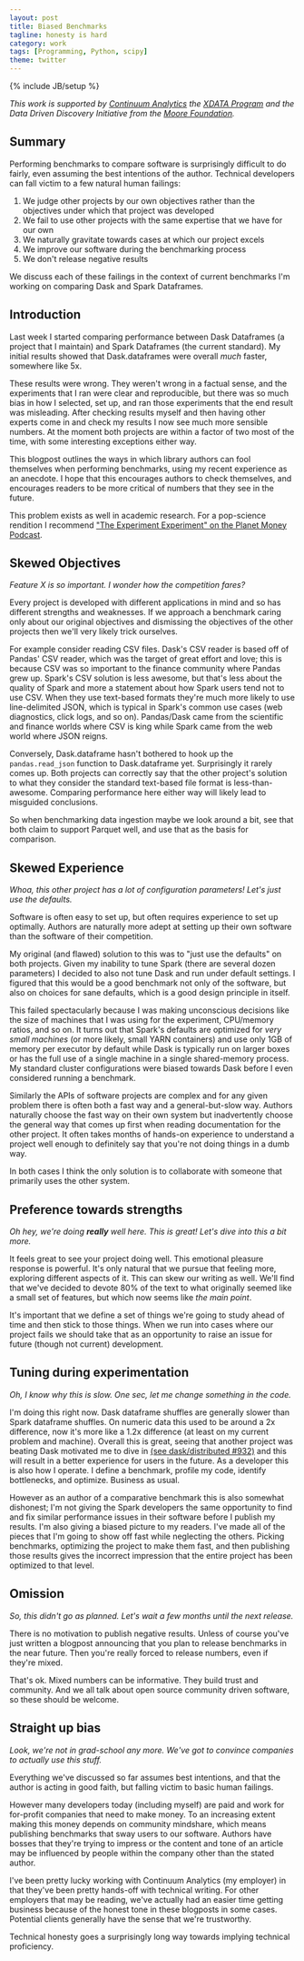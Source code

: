 ```yaml
---
layout: post
title: Biased Benchmarks
tagline: honesty is hard
category: work
tags: [Programming, Python, scipy]
theme: twitter
---
```

{% include JB/setup %}

*This work is supported by [Continuum Analytics](http://continuum.io)
the [XDATA Program](http://www.darpa.mil/program/XDATA)
and the Data Driven Discovery Initiative from the [Moore
Foundation](https://www.moore.org/).*

Summary
-------

Performing benchmarks to compare software is surprisingly difficult to do
fairly, even assuming the best intentions of the author.  Technical developers
can fall victim to a few natural human failings:

1.  We judge other projects by our own objectives rather than the objectives under which that project was developed
2.  We fail to use other projects with the same expertise that we have for our own
3.  We naturally gravitate towards cases at which our project excels
4.  We improve our software during the benchmarking process
5.  We don't release negative results

We discuss each of these failings in the context of current benchmarks I'm
working on comparing Dask and Spark Dataframes.


Introduction
------------

Last week I started comparing performance between Dask Dataframes (a project
that I maintain) and Spark Dataframes (the current standard).  My initial
results showed that Dask.dataframes were overall *much* faster, somewhere like
5x.

These results were wrong.  They weren't wrong in a factual sense, and the
experiments that I ran were clear and reproducible, but there was so much bias
in how I selected, set up, and ran those experiments that the end result was
misleading.  After checking results myself and then having other experts come
in and check my results I now see much more sensible numbers.  At the moment
both projects are within a factor of two most of the time, with some
interesting exceptions either way.

This blogpost outlines the ways in which library authors can fool themselves
when performing benchmarks, using my recent experience as an anecdote.  I hope
that this encourages authors to check themselves, and encourages readers to be
more critical of numbers that they see in the future.

This problem exists as well in academic research.  For a pop-science rendition
I recommend ["The Experiment Experiment" on the Planet Money
Podcast](http://www.npr.org/sections/money/2016/01/15/463237871/episode-677-the-experiment-experiment).


Skewed Objectives
-----------------

*Feature X is so important.  I wonder how the competition fares?*

Every project is developed with different applications in mind and so has
different strengths and weaknesses.  If we approach a benchmark caring only
about our original objectives and dismissing the objectives of the other
projects then we'll very likely trick ourselves.

For example consider reading CSV files.  Dask's CSV reader is based off of
Pandas' CSV reader, which was the target of great effort and love; this is
because CSV was so important to the finance community where Pandas grew up.
Spark's CSV solution is less awesome, but that's less about the quality of
Spark and more a statement about how Spark users tend not to use CSV.  When
they use text-based formats they're much more likely to use line-delimited
JSON, which is typical in Spark's common use cases (web diagnostics, click
logs, and so on).  Pandas/Dask came from the scientific and finance worlds where CSV
is king while Spark came from the web world where JSON reigns.

Conversely, Dask.dataframe hasn't bothered to hook up the `pandas.read_json`
function to Dask.dataframe yet.  Surprisingly it rarely comes up.  Both
projects can correctly say that the other project's solution to what they
consider the standard text-based file format is less-than-awesome.  Comparing
performance here either way will likely lead to misguided conclusions.

So when benchmarking data ingestion maybe we look around a bit, see that both
claim to support Parquet well, and use that as the basis for comparison.


Skewed Experience
-----------------

*Whoa, this other project has a lot of configuration parameters!  Let's just use
the defaults.*

Software is often easy to set up, but often requires experience to set up
optimally.  Authors are naturally more adept at setting up their own software
than the software of their competition.

My original (and flawed) solution to this was to "just use the defaults" on
both projects.  Given my inability to tune Spark (there are several dozen
parameters) I decided to also not tune Dask and run under default settings.  I
figured that this would be a good benchmark not only of the software, but also
on choices for sane defaults, which is a good design principle in itself.

This failed spectacularly because I was making unconscious decisions like the
size of machines that I was using for the experiment, CPU/memory ratios, and so on.
It turns out that Spark's defaults are optimized for *very small machines* (or
more likely, small YARN containers) and use only 1GB of memory per executor by
default while Dask is typically run on larger boxes or has the full use of a
single machine in a single shared-memory process.  My standard cluster
configurations were biased towards Dask before I even considered running a
benchmark.

Similarly the APIs of software projects are complex and for any given problem
there is often both a fast way and a general-but-slow way.  Authors naturally
choose the fast way on their own system but inadvertently choose the general
way that comes up first when reading documentation for the other project.  It
often takes months of hands-on experience to understand a project well enough
to definitely say that you're not doing things in a dumb way.

In both cases I think the only solution is to collaborate with someone that
primarily uses the other system.


Preference towards strengths
----------------------------

*Oh hey, we're doing **really** well here.  This is great!  Let's dive into this a
bit more.*

It feels great to see your project doing well.  This emotional pleasure
response is powerful.  It's only natural that we pursue that feeling more,
exploring different aspects of it.  This can skew our writing as well.  We'll
find that we've decided to devote 80% of the text to what originally seemed
like a small set of features, but which now seems like *the main point*.

It's important that we define a set of things we're going to study ahead of
time and then stick to those things.  When we run into cases where our project
fails we should take that as an opportunity to raise an issue for future
(though not current) development.


Tuning during experimentation
-----------------------------

*Oh, I know why this is slow.  One sec, let me change something in the code.*

I'm doing this right now.  Dask dataframe shuffles are generally slower than
Spark dataframe shuffles.  On numeric data this used to be around a 2x
difference, now it's more like a 1.2x difference (at least on my current
problem and machine).  Overall this is great, seeing that another project was
beating Dask motivated me to dive in [(see dask/distributed
#932)](https://github.com/dask/distributed/issues/932) and this will result in
a better experience for users in the future.  As a developer this is also how I
operate.  I define a benchmark, profile my code, identify bottlenecks, and
optimize.  Business as usual.

However as an author of a comparative benchmark this is also somewhat dishonest;
I'm not giving the Spark developers the same opportunity to find and fix
similar performance issues in their software before I publish my results.  I'm
also giving a biased picture to my readers.  I've made all of the pieces that
I'm going to show off fast while neglecting the others.  Picking benchmarks,
optimizing the project to make them fast, and then publishing those results
gives the incorrect impression that the entire project has been optimized to
that level.


Omission
--------

*So, this didn't go as planned.  Let's wait a few months until the next release.*

There is no motivation to publish negative results.  Unless of course you've
just written a blogpost announcing that you plan to release benchmarks in the
near future.  Then you're really forced to release numbers, even if they're
mixed.

That's ok. Mixed numbers can be informative.  They build trust and
community.  And we all talk about open source community driven software, so
these should be welcome.


Straight up bias
----------------

*Look, we're not in grad-school any more.  We've got to convince companies to
actually use this stuff.*

Everything we've discussed so far assumes best intentions, and that the author is
acting in good faith, but falling victim to basic human failings.

However many developers today (including myself) are paid and work for
for-profit companies that need to make money.  To an increasing extent making
this money depends on community mindshare, which means publishing
benchmarks that sway users to our software.  Authors have bosses that
they're trying to impress or the content and tone of an article may be
influenced by people within the company other than the stated author.

I've been pretty lucky working with Continuum Analytics (my employer) in that
they've been pretty hands-off with technical writing.  For other
employers that may be reading, we've actually had an easier time getting
business because of the honest tone in these blogposts in some cases.
Potential clients generally have the sense that we're trustworthy.

Technical honesty goes a surprisingly long way towards implying technical
proficiency.
